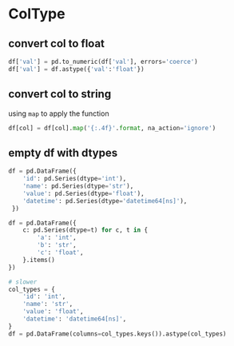 # ColType

## convert col to float
```py
df['val'] = pd.to_numeric(df['val'], errors='coerce')
df['val'] = df.astype({'val':'float'})
```

## convert col to string
using `map` to apply the function
```py
df[col] = df[col].map('{:.4f}'.format, na_action='ignore')
```

## empty df with dtypes
```py
df = pd.DataFrame({
    'id': pd.Series(dtype='int'),
    'name': pd.Series(dtype='str'),
    'value': pd.Series(dtype='float'),
    'datetime': pd.Series(dtype='datetime64[ns]'),
 })

df = pd.DataFrame({
    c: pd.Series(dtype=t) for c, t in {
        'a': 'int',
        'b': 'str',
        'c': 'float',
    }.items()
})

# slower
col_types = {
    'id': 'int',
    'name': 'str',
    'value': 'float',
    'datetime': 'datetime64[ns]',    
}
df = pd.DataFrame(columns=col_types.keys()).astype(col_types)
```
